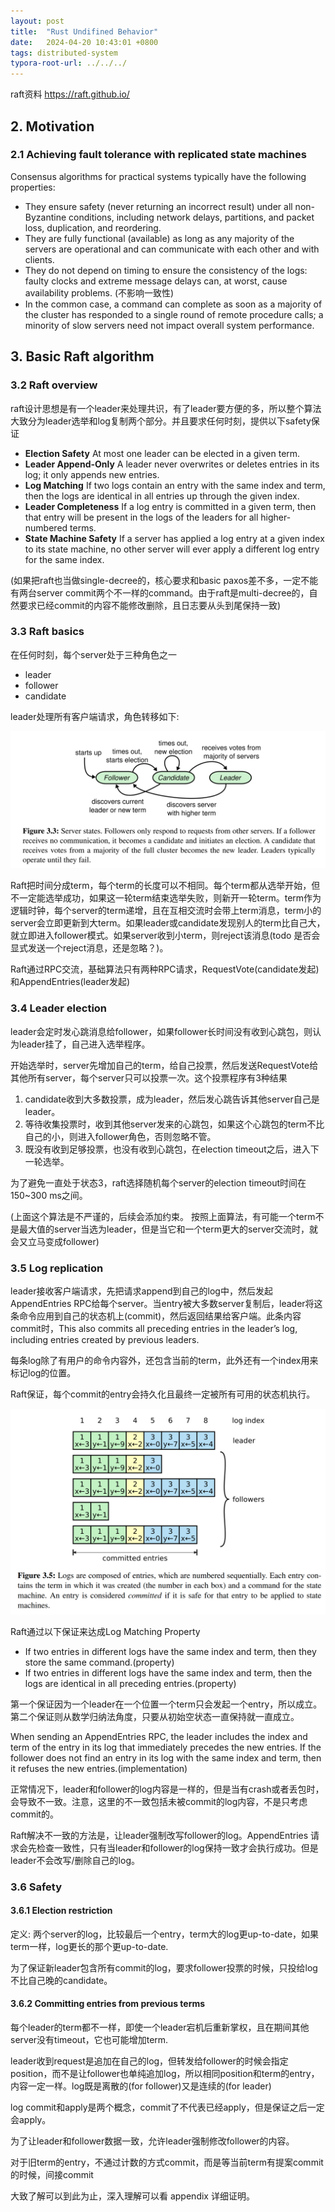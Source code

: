 ```yaml
---
layout: post
title:  "Rust Undifined Behavior"
date:   2024-04-20 10:43:01 +0800
tags: distributed-system
typora-root-url: ../../../
---
```




raft资料 https://raft.github.io/

## 2. Motivation

### 2.1 Achieving fault tolerance with replicated state machines

Consensus algorithms for practical systems typically have the following properties:

* They ensure safety (never returning an incorrect result) under all non-Byzantine conditions, including network delays, partitions, and packet loss, duplication, and reordering.
* They are fully functional (available) as long as any majority of the servers are operational and can communicate with each other and with clients. 
* They do not depend on timing to ensure the consistency of the logs: faulty clocks and extreme message delays can, at worst, cause availability problems. (不影响一致性)
* In the common case, a command can complete as soon as a majority of the cluster has responded to a single round of remote procedure calls; a minority of slow servers need not impact overall system performance.

## 3. Basic Raft algorithm

### 3.2 Raft overview

raft设计思想是有一个leader来处理共识，有了leader要方便的多，所以整个算法大致分为leader选举和log复制两个部分。并且要求任何时刻，提供以下safety保证

* **Election Safety** At most one leader can be elected in a given term.
* **Leader Append-Only** A leader never overwrites or deletes entries in its log; it only appends new entries.
* **Log Matching** If two logs contain an entry with the same index and term, then the logs are identical in all entries up through the given index.
* **Leader Completeness** If a log entry is committed in a given term, then that entry will be present in the logs of the leaders for all higher-numbered terms.
* **State Machine Safety** If a server has applied a log entry at a given index to its state machine, no other server will ever apply a different log entry for the same index. 

(如果把raft也当做single-decree的，核心要求和basic paxos差不多，一定不能有两台server commit两个不一样的command。由于raft是multi-decree的，自然要求已经commit的内容不能修改删除，且日志要从头到尾保持一致)

### 3.3 Raft basics

在任何时刻，每个server处于三种角色之一

* leader
* follower
* candidate

leader处理所有客户端请求，角色转移如下:

![image-20240418141553876](/assets/2024/04/raft1.png)



Raft把时间分成term，每个term的长度可以不相同。每个term都从选举开始，但不一定能选举成功，如果这一轮term结束选举失败，则新开一轮term。term作为逻辑时钟，每个server的term递增，且在互相交流时会带上term消息，term小的server会立即更新到大term。如果leader或candidate发现别人的term比自己大，就立即进入follower模式。如果server收到小term，则reject该消息(todo 是否会显式发送一个reject消息，还是忽略？)。

Raft通过RPC交流，基础算法只有两种RPC请求，RequestVote(candidate发起)和AppendEntries(leader发起)

### 3.4 Leader election

leader会定时发心跳消息给follower，如果follower长时间没有收到心跳包，则认为leader挂了，自己进入选举程序。

开始选举时，server先增加自己的term，给自己投票，然后发送RequestVote给其他所有server，每个server只可以投票一次。这个投票程序有3种结果

1. candidate收到大多数投票，成为leader，然后发心跳告诉其他server自己是leader。
2. 等待收集投票时，收到其他server发来的心跳包，如果这个心跳包的term不比自己的小，则进入follower角色，否则忽略不管。
3. 既没有收到足够投票，也没有收到心跳包，在election timeout之后，进入下一轮选举。

为了避免一直处于状态3，raft选择随机每个server的election timeout时间在150~300 ms之间。

(上面这个算法是不严谨的，后续会添加约束。 按照上面算法，有可能一个term不是最大值的server当选为leader，但是当它和一个term更大的server交流时，就会又立马变成follower)

### 3.5 Log replication

leader接收客户端请求，先把请求append到自己的log中，然后发起AppendEntries RPC给每个server。当entry被大多数server复制后，leader将这条命令应用到自己的状态机上(commit)，然后返回结果给客户端。此条内容commit时，This also commits all preceding entries in the leader’s log, including entries created by previous leaders.

每条log除了有用户的命令内容外，还包含当前的term，此外还有一个index用来标记log的位置。

Raft保证，每个commit的entry会持久化且最终一定被所有可用的状态机执行。

![image-20240418174623082](/assets/2024/04/raft2.png)

Raft通过以下保证来达成Log Matching Property

* If two entries in different logs have the same index and term, then they store the same command.(property)
* If two entries in different logs have the same index and term, then the logs are identical in all preceding entries.(property)

第一个保证因为一个leader在一个位置一个term只会发起一个entry，所以成立。第二个保证则从数学归纳法角度，只要从初始空状态一直保持就一直成立。

When sending an AppendEntries RPC, the leader includes the index and term of the entry in its log that immediately precedes the new entries. If the follower does not find an entry in its log with the same index and term, then it refuses the new entries.(implementation)

正常情况下，leader和follower的log内容是一样的，但是当有crash或者丢包时，会导致不一致。注意，这里的不一致包括未被commit的log内容，不是只考虑commit的。 

Raft解决不一致的方法是，让leader强制改写follower的log。AppendEntries 请求会先检查一致性，只有当leader和follower的log保持一致才会执行成功。但是leader不会改写/删除自己的log。

### 3.6 Safety

#### 3.6.1 Election restriction

定义: 两个server的log，比较最后一个entry，term大的log更up-to-date，如果term一样，log更长的那个更up-to-date.

为了保证新leader包含所有commit的log，要求follower投票的时候，只投给log不比自己晚的candidate。

#### 3.6.2 Committing entries from previous terms

每个leader的term都不一样，即使一个leader宕机后重新掌权，且在期间其他server没有timeout，它也可能增加term.

leader收到request是追加在自己的log，但转发给follower的时候会指定position，而不是让follower也单纯追加log，所以相同position和term的entry，内容一定一样。log既是离散的(for follower)又是连续的(for leader)

log commit和apply是两个概念，commit了不代表已经apply，但是保证之后一定会apply。

为了让leader和follower数据一致，允许leader强制修改follower的内容。

对于旧term的entry，不通过计数的方式commit，而是等当前term有提案commit的时候，间接commit





大致了解可以到此为止，深入理解可以看 appendix 详细证明。











